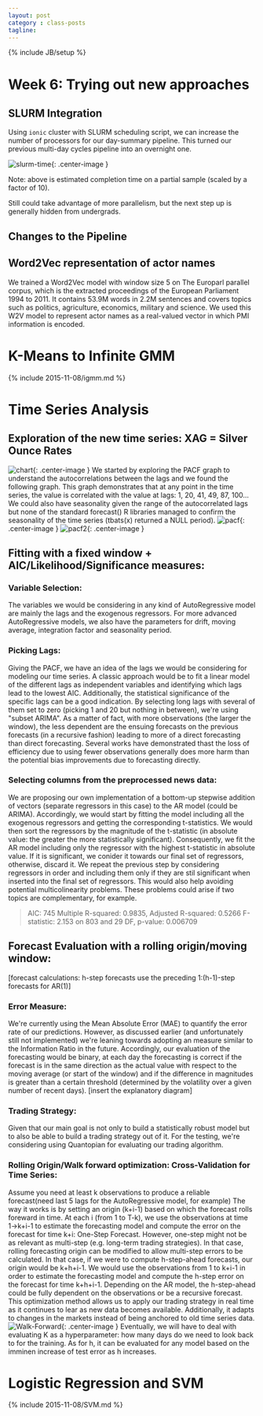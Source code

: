 ```yaml
---
layout: post
category : class-posts
tagline:
---
```

{% include JB/setup %}

# Week 6: Trying out new approaches

## SLURM Integration

Using `ionic` cluster with SLURM scheduling script, we can increase the number of processors for our day-summary pipeline. This turned our previous multi-day cycles pipeline into an overnight one.

![slurm-time](/assets/slurm-completion-1.png){: .center-image }

Note: above is estimated completion time on a partial sample (scaled by a factor of 10).

Still could take advantage of more parallelism, but the next step up is generally hidden from undergrads.

## Changes to the Pipeline

## Word2Vec representation of actor names

We trained a Word2Vec model with window size 5 on The Europarl parallel corpus, which is the extracted proceedings of the European Parliament 1994 to 2011. It contains 53.9M words in 2.2M sentences and covers topics such as politics, agriculture, economics, military and science. We used this W2V model to represent actor names as a real-valued vector in which PMI information is encoded. 

# K-Means to Infinite GMM
{% include 2015-11-08/igmm.md %}

# Time Series Analysis

## Exploration of the new time series: XAG = Silver Ounce Rates
![chart](/assets/Chart.png){: .center-image }
We started by exploring the PACF graph to understand the autocorrelations between the lags and we found the following graph.
This graph demonstrates that at any point in the time series, the value is correlated with the value at lags: 1, 20, 41, 49, 87, 100...
We could also have seasonality given the range of the autocorrelated lags but none of the standard forecast() R libraries managed to confirm the seasonality of the time series (tbats(x) returned a NULL period).
![pacf](/assets/PACF.png){: .center-image }
![pacf2](/assets/PACF2.png){: .center-image }

## Fitting with a fixed window + AIC/Likelihood/Significance measures:

### Variable Selection:
The variables we would be considering in any kind of AutoRegressive model are mainly the lags and the exogenous regressors. For more advanced AutoRegressive models, we also have the parameters for drift, moving average, integration factor and seasonality period.

### Picking Lags:
Giving the PACF, we have an idea of the lags we would be considering for modeling our time series. A classic approach would be to fit a linear model of the different lags as independent variables and identifying which lags lead to the lowest AIC. Additionally, the statistical significance of the  specific lags can be a good indication.
By selecting long lags with several of them set to zero (picking 1 and 20 but nothing in between), we're using "subset ARIMA". As a matter of fact, with more observations (the larger the window), the less dependent are the ensuing forecasts on the previous forecasts (in a recursive fashion) leading to more of a direct forecasting than direct forecasting. Several works have demonstrated thast the loss of efficiency due to using fewer observations generally does more harm than the potential bias improvements due to forecasting directly. 

### Selecting columns from the preprocessed news data:
We are proposing our own implementation of a bottom-up stepwise addition of vectors (separate regressors in this case) to the AR model (could be ARIMA). Accordingly, we would start by fitting the model including all the exogenous regressors and getting the corresponding t-statistics. We would then sort the regressors by the magnitude of the t-statistic (in absolute value: the greater the more statistically significant). 
Consequently, we fit the AR model including only the regressor with the highest t-statistic in absolute value. If it is significant, we conider it towards our final set of regressors, otherwise, discard it. We repeat the previous step by considering regressors 
in order and including them only if they are stil significant when inserted into the final set of regressors. This would also help avoiding potential multicolinearity problems. These problems could arise if two topics are complementary, for example.

> AIC: 745
> Multiple R-squared:  0.9835,	Adjusted R-squared:  0.5266 
> F-statistic: 2.153 on 803 and 29 DF,  p-value: 0.006709

## Forecast Evaluation with a rolling origin/moving window:
[forecast calculations: h-step forecasts use the preceding 1:(h-1)-step forecasts for AR(1)]

### Error Measure:
We're currently using the Mean Absolute Error (MAE) to quantify the error rate of our predictions. However, as discussed earlier (and unfortunately still not implemented) we're leaning towards adopting an measure similar to the Information Ratio in the future. 
Accordingly, our evaluation of the forecasting would be binary, at each day the forecasting is correct if the forecast is in the same direction as the actual value with respect to the moving average (or start of the window) and if the difference in magnitudes is greater than a certain threshold (determined by the volatility over a given number of recent days).
[insert the explanatory diagram]

### Trading Strategy:
Given that our main goal is not only to build a statistically robust model but to also be able to build a trading strategy out of it.
For the testing, we're considering using Quantopian for evaluating our trading algorithm.

### Rolling Origin/Walk forward optimization: Cross-Validation for Time Series:
Assume you need at least k observations to produce a reliable forecast(need last 5 lags for the AutoRegressive model, for example) The way it works is by setting an origin (k+i-1) based on which the forecast rolls foreward in time. At each i (from 1 to T-k), we use the observations at time 1->k+i-1 to estimate the forecasting model and compute the error on the forecast for time k+i: One-Step Forecast.
However, one-step might not be as relevant as multi-step (e.g. long-term trading strategies). In that case, rolling forecasting origin can be modified to allow multi-step errors to be calculated. In that case, if we were to compute h-step-ahead forecasts, our origin would be k+h+i-1. We would use the observations from 1 to k+i-1 in order to estimate the forecasting model and compute the h-step error on the forecast for time k+h+i-1. Depending on the AR model, the h-step-ahead could be fully dependent on the observations or be a recursive forecast.
This optimization method allows us to apply our trading strategy in real time as it continues to lear as new data becomes available. Additionally, it adapts to changes in the markets instead of being anchored to old time series data.
![Walk-Forward](/assets/WalkForward.png){: .center-image }
Eventually, we will have to deal with evaluating K as a hyperparameter: how many days do we need to look back to for the training. As for h, it can be evaluated for any model based on the imminen increase of test error as h increases.


# Logistic Regression and SVM

{% include 2015-11-08/SVM.md %}
